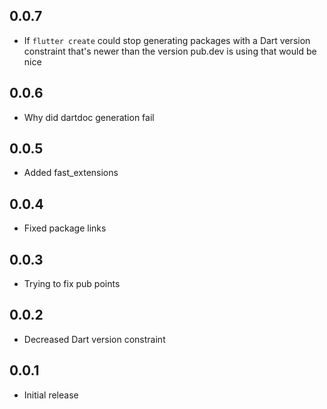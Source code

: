 ## 0.0.7
- If `flutter create` could stop generating packages with a Dart version constraint that's newer than the version pub.dev is using that would be nice

## 0.0.6
- Why did dartdoc generation fail

## 0.0.5
- Added fast_extensions

## 0.0.4
- Fixed package links

## 0.0.3
- Trying to fix pub points

## 0.0.2
- Decreased Dart version constraint

## 0.0.1
- Initial release